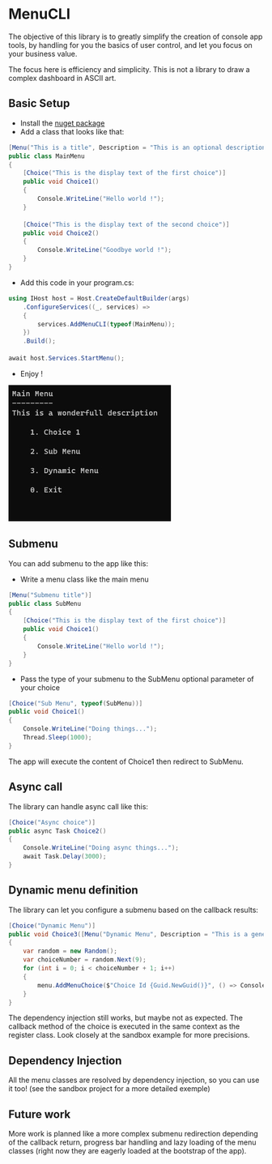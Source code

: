 # MenuCLI

The objective of this library is to greatly simplify the creation of console app tools, by handling for you the basics of user control, and let you focus on your business value.

The focus here is efficiency and simplicity. This is not a library to draw a complex dashboard in ASCII art.

## Basic Setup

- Install the [nuget package](https://www.nuget.org/packages/MenuCLI/)
- Add a class that looks like that:
```cs
[Menu("This is a title", Description = "This is an optional description")]
public class MainMenu
{
    [Choice("This is the display text of the first choice")]
    public void Choice1()
    {
        Console.WriteLine("Hello world !");
    }

    [Choice("This is the display text of the second choice")]
    public void Choice2()
    {
        Console.WriteLine("Goodbye world !");
    }
}
```
- Add this code in your program.cs:
```cs
using IHost host = Host.CreateDefaultBuilder(args)
    .ConfigureServices((_, services) =>
    {
        services.AddMenuCLI(typeof(MainMenu));
    })
    .Build();

await host.Services.StartMenu();
```
- Enjoy !

![basic app console](./.resources/basic-menu.jpg)

## Submenu

You can add submenu to the app like this:
- Write a menu class like the main menu
```cs
[Menu("Submenu title")]
public class SubMenu
{
    [Choice("This is the display text of the first choice")]
    public void Choice1()
    {
        Console.WriteLine("Hello world !");
    }
}
```
- Pass the type of your submenu to the SubMenu optional parameter of your choice
```cs
[Choice("Sub Menu", typeof(SubMenu))]
public void Choice1()
{
    Console.WriteLine("Doing things...");
    Thread.Sleep(1000);
}
```
The app will execute the content of Choice1 then redirect to SubMenu.

## Async call
The library can handle async call like this:
```cs
[Choice("Async choice")]
public async Task Choice2()
{
    Console.WriteLine("Doing async things...");
    await Task.Delay(3000);
}
```

## Dynamic menu definition
The library can let you configure a submenu based on the callback results:
```cs
[Choice("Dynamic Menu")]
public void Choice3([Menu("Dynamic Menu", Description = "This is a generated menu from a callback")]  Menu menu)
{
    var random = new Random();
    var choiceNumber = random.Next(9);
    for (int i = 0; i < choiceNumber + 1; i++)
    {
        menu.AddMenuChoice($"Choice Id {Guid.NewGuid()}", () => Console.WriteLine("What a choice !"));
    }
}
```

The dependency injection still works, but maybe not as expected. The callback method of the choice is executed in the same context as the register class. Look closely at the sandbox example for more precisions.
## Dependency Injection
All the menu classes are resolved by dependency injection, so you can use it too! (see the sandbox project for a more detailed exemple)

## Future work
More work is planned like a more complex submenu redirection depending of the callback return, progress bar handling and lazy loading of the menu classes (right now they are eagerly loaded at the bootstrap of the app).

